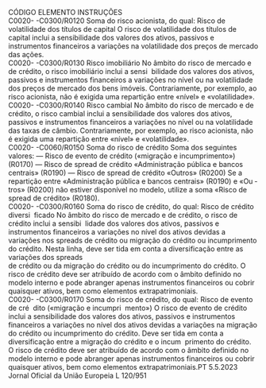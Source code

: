  
CÓDIGO  ELEMENTO  INSTRUÇÕES  
C0020- 
-C0300/R0120  Soma do risco acionista, do 
qual: Risco de volatilidade dos 
títulos de capital  O risco de volatilidade dos títulos de capital inclui a sensibilidade dos valores dos 
ativos, passivos e instrumentos financeiros a variações na volatilidade dos preços 
de mercado das ações.  
C0020- 
-C0300/R0130  Risco imobiliário  No âmbito do risco de mercado e de crédito, o risco imobiliário inclui a sensi ­
bilidade dos valores dos ativos, passivos e instrumentos financeiros a variações no 
nível ou na volatilidade dos preços de mercado dos bens imóveis. 
Contrariamente, por exemplo, ao risco acionista, não é exigida uma repartição 
entre «nível» e «volatilidade».  
C0020- 
-C0300/R0140  Risco cambial  No âmbito do risco de mercado e de crédito, o risco cambial inclui a sensibilidade 
dos valores dos ativos, passivos e instrumentos financeiros a variações no nível ou 
na volatilidade das taxas de câmbio. 
Contrariamente, por exemplo, ao risco acionista, não é exigida uma repartição 
entre «nível» e «volatilidade».  
C0020- 
-C0060/R0150  Soma do risco de crédito  Soma dos seguintes valores: 
— Risco de evento de crédito («migração e incumprimento») (R0170) 
— Risco de  spread  de crédito «Administração pública e bancos centrais» (R0190) 
— Risco de  spread  de crédito «Outros» (R0200) 
Se a repartição entre «Administração pública e bancos centrais» (R0190) e «Ou ­
tros» (R0200) não estiver disponível no modelo, utilize a soma «Risco de  spread  de 
crédito» (R0180).  
C0020- 
-C0300/R0160  Soma do risco de crédito, do 
qual: Risco de crédito diversi ­
ficado  No âmbito do risco de mercado e de crédito, o risco de crédito inclui a sensibi ­
lidade dos valores dos ativos, passivos e instrumentos financeiros a variações no 
nível dos ativos devidas a variações nos  spreads  de crédito ou migração do crédito 
ou incumprimento do crédito. 
Nesta linha, deve ser tida em conta a diversificação entre as variações dos  spreads  
de crédito ou da migração do crédito ou do incumprimento do crédito. 
O risco de crédito deve ser atribuído de acordo com o âmbito definido no modelo 
interno e pode abranger apenas instrumentos financeiros ou cobrir quaisquer 
ativos, bem como elementos extrapatrimoniais.  
C0020- 
-C0300/R0170  Soma do risco de crédito, do 
qual: Risco de evento de cré ­
dito («migração e incumpri ­
mento»)  O risco de evento de crédito inclui a sensibilidade dos valores dos ativos, passivos 
e instrumentos financeiros a variações no nível dos ativos devidas a variações na 
migração do crédito ou incumprimento do crédito. 
Deve ser tida em conta a diversificação entre a migração do crédito e o incum ­
primento do crédito. 
O risco de crédito deve ser atribuído de acordo com o âmbito definido no modelo 
interno e pode abranger apenas instrumentos financeiros ou cobrir quaisquer 
ativos, bem como elementos extrapatrimoniais.PT  5.5.2023 Jornal Oficial da União Europeia L 120/951